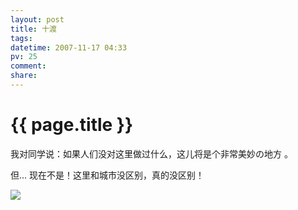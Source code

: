 ```yaml
---
layout: post
title: 十渡
tags: 
datetime: 2007-11-17 04:33
pv: 25
comment: 
share: 
---
```


{{ page.title }}
================

 <p>我对同学说：如果人们没对这里做过什么，这儿将是个非常美妙の地方 。</p><p>但… 现在不是！这里和城市没区别，真的没区别！&nbsp;&nbsp;&nbsp;&nbsp;</p><a target="_blank" href="http://hiphotos.baidu.com/hueidou163/pic/item/9e736fdb6092c86ad1164e50.jpg"><img small="0" src="http://hiphotos.baidu.com/hueidou163/pic/item/9e736fdb6092c86ad1164e50.jpg" /></a> 

